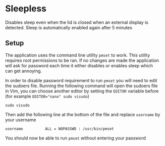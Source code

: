 #  Sleepless
Disables sleep even when the lid is closed when an external display is detected.
Sleep is automatically enabled again after 5 minutes

## Setup
The application uses the command line utility `pmset` to work. This utility requires root
permissions to be ran. If no changes are made the application will ask for password each time
it either disables or enables sleep which can get annoying.

In order to disable password requirement to run `pmset` you will need to edit the sudoers file.
Running the following command will open the sudoers file in Vim, you can choose another editor by
setting the `EDITOR` variable before (for example `EDITOR="nano" sudo visudo`)
```shell
sudo visudo
```

Then add the following line at the bottom of the file and replace `username` by your username
```
username          ALL = NOPASSWD : /usr/bin/pmset
```

You should now be able to run `pmset` without entering your password
